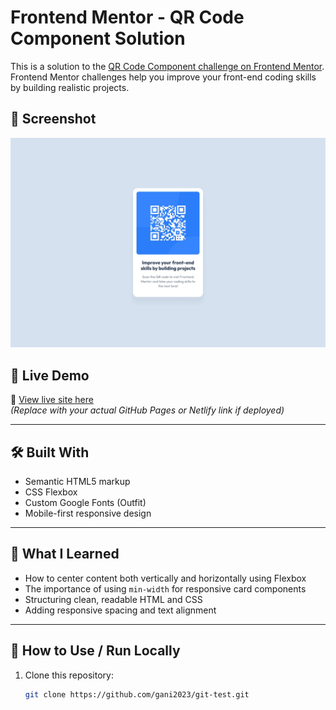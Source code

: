 # Frontend Mentor - QR Code Component Solution

This is a solution to the [QR Code Component challenge on Frontend Mentor](https://www.frontendmentor.io/challenges/qr-code-component-iux_sIO_H). Frontend Mentor challenges help you improve your front-end coding skills by building realistic projects.

## 📸 Screenshot

![Design preview of the QR Code component](./design/desktop-design.jpg)

## 🚀 Live Demo

🔗 [View live site here](https://your-live-demo-link.com)  
_(Replace with your actual GitHub Pages or Netlify link if deployed)_

---

## 🛠️ Built With

- Semantic HTML5 markup
- CSS Flexbox
- Custom Google Fonts (Outfit)
- Mobile-first responsive design

---

## 📁 What I Learned

- How to center content both vertically and horizontally using Flexbox
- The importance of using `min-width` for responsive card components
- Structuring clean, readable HTML and CSS
- Adding responsive spacing and text alignment

---

## 🔧 How to Use / Run Locally

1. Clone this repository:
   ```bash
   git clone https://github.com/gani2023/git-test.git
   ```
